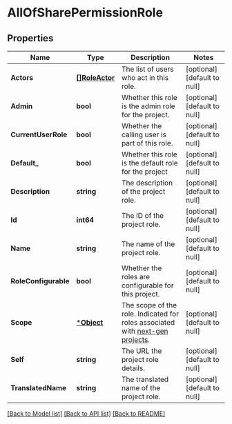 # AllOfSharePermissionRole

## Properties
Name | Type | Description | Notes
------------ | ------------- | ------------- | -------------
**Actors** | [**[]RoleActor**](RoleActor.md) | The list of users who act in this role. | [optional] [default to null]
**Admin** | **bool** | Whether this role is the admin role for the project. | [optional] [default to null]
**CurrentUserRole** | **bool** | Whether the calling user is part of this role. | [optional] [default to null]
**Default_** | **bool** | Whether this role is the default role for the project | [optional] [default to null]
**Description** | **string** | The description of the project role. | [optional] [default to null]
**Id** | **int64** | The ID of the project role. | [optional] [default to null]
**Name** | **string** | The name of the project role. | [optional] [default to null]
**RoleConfigurable** | **bool** | Whether the roles are configurable for this project. | [optional] [default to null]
**Scope** | [***Object**](.md) | The scope of the role. Indicated for roles associated with [next-gen projects](https://confluence.atlassian.com/x/loMyO). | [optional] [default to null]
**Self** | **string** | The URL the project role details. | [optional] [default to null]
**TranslatedName** | **string** | The translated name of the project role. | [optional] [default to null]

[[Back to Model list]](../README.md#documentation-for-models) [[Back to API list]](../README.md#documentation-for-api-endpoints) [[Back to README]](../README.md)

